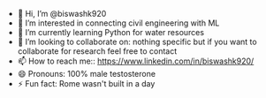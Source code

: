 - 👋 Hi, I’m @biswashk920
- 👀 I’m interested in connecting civil engineering with ML
- 🌱 I’m currently learning Python for water resources
- 💞️ I’m looking to collaborate on: nothing specific but if you want to collaborate for research feel free to contact
- 📫 How to reach me:: https://www.linkedin.com/in/biswashk920/
- 😄 Pronouns: 100% male testosterone
- ⚡ Fun fact: Rome wasn't built in a day

<!---
biswashk920/biswashk920 is a ✨ special ✨ repository because its `README.md` (this file) appears on your GitHub profile.
You can click the Preview link to take a look at your changes.
--->
